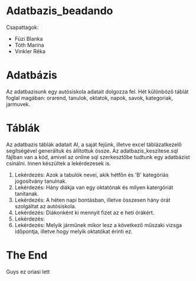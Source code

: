 # Adatbazis_beadando
Csapattagok:
- Füzi Blanka
- Tóth Marina
- Vinkler Réka

# Adatbázis
Az adatbazisunk egy autósiskola adatait dolgozza fel. Hét különböző táblát foglal magában: orarend, tanulok, oktatok, napok, savok, kategoriak, jarmuvek.

# Táblák
Az adatbazis táblák adatait AI, a saját fejünk, illetve excel táblázatkezelő segítségével generáltuk és állítottuk össze.
Az adatbazis_keszitese.sql fájlban van a kód, amivel az online sql szerkesztőbe tudtunk egy adatbázist csinálni.
Innen készültek a lekérdezesek is.
1. Lekérdezés: Azok a tabulók nevei, akik hétfőn és 'B' kategóriás jogosítvány tanulnak.
2. Lekérdezés: Hány diákja van egy oktatónak és milyen katergóriát tanítanak.
3. Lekérdezés: A héten napi bontásban, illetve összesen hány órát szolgáltat az autósiskola.
4. Lekérdezés: Diákonként ki mennyit fizet az e heti órákért.
5. Lekérdezés:
6. Lekérdezés: Melyik járműnek mikor lesz a következő műszaki vizsga időpontja, illetve hogy melyik oktatókat érinti ez.

# The End
Guys ez oriasi lett
